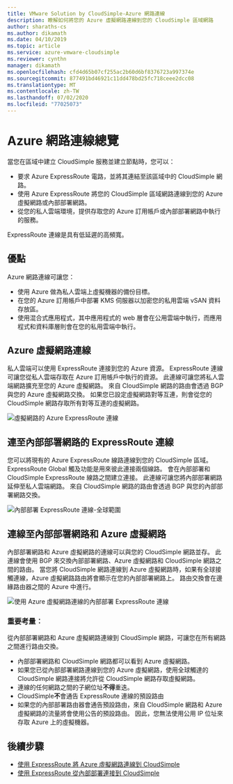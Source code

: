 ```yaml
---
title: VMware Solution by CloudSimple-Azure 網路連線
description: 瞭解如何將您的 Azure 虛擬網路連線到您的 CloudSimple 區域網路
author: sharaths-cs
ms.author: dikamath
ms.date: 04/10/2019
ms.topic: article
ms.service: azure-vmware-cloudsimple
ms.reviewer: cynthn
manager: dikamath
ms.openlocfilehash: cfd4d65b07cf255ac2b60d6bf8376723a997374e
ms.sourcegitcommit: 877491bd46921c11dd478bd25fc718ceee2dcc08
ms.translationtype: MT
ms.contentlocale: zh-TW
ms.lasthandoff: 07/02/2020
ms.locfileid: "77025073"
---
```

# <a name="azure-network-connections-overview"></a>Azure 網路連線總覽

當您在區域中建立 CloudSimple 服務並建立節點時，您可以：

* 要求 Azure ExpressRoute 電路，並將其連結至該區域中的 CloudSimple 網路。
* 使用 Azure ExpressRoute 將您的 CloudSimple 區域網路連線到您的 Azure 虛擬網路或內部部署網路。
* 從您的私人雲端環境，提供存取您的 Azure 訂用帳戶或內部部署網路中執行的服務。

ExpressRoute 連線是具有低延遲的高頻寬。

## <a name="benefits"></a>優點

Azure 網路連線可讓您：

* 使用 Azure 做為私人雲端上虛擬機器的備份目標。
* 在您的 Azure 訂用帳戶中部署 KMS 伺服器以加密您的私用雲端 vSAN 資料存放區。
* 使用混合式應用程式，其中應用程式的 web 層會在公用雲端中執行，而應用程式和資料庫層則會在您的私用雲端中執行。

## <a name="azure-virtual-network-connection"></a>Azure 虛擬網路連線

私人雲端可以使用 ExpressRoute 連接到您的 Azure 資源。  ExpressRoute 連線可讓您從私人雲端存取在 Azure 訂用帳戶中執行的資源。  此連線可讓您將私人雲端網路擴充至您的 Azure 虛擬網路。  來自 CloudSimple 網路的路由會透過 BGP 與您的 Azure 虛擬網路交換。  如果您已設定虛擬網路對等互連，則會從您的 CloudSimple 網路存取所有對等互連的虛擬網路。

![虛擬網路的 Azure ExpressRoute 連線](media/cloudsimple-azure-network-connection.png)

## <a name="expressroute-connection-to-on-premises-network"></a>連至內部部署網路的 ExpressRoute 連線

您可以將現有的 Azure ExpressRoute 線路連線到您的 CloudSimple 區域。 ExpressRoute Global 觸及功能是用來彼此連接兩個線路。  會在內部部署和 CloudSimple ExpressRoute 線路之間建立連接。  此連線可讓您將內部部署網路延伸至私人雲端網路。 來自 CloudSimple 網路的路由會透過 BGP 與您的內部部署網路交換。

![內部部署 ExpressRoute 連線-全球範圍](media/cloudsimple-global-reach-connection.png)

## <a name="connection-to-on-premises-network-and-azure-virtual-network"></a>連線至內部部署網路和 Azure 虛擬網路

內部部署網路和 Azure 虛擬網路的連線可以與您的 CloudSimple 網路並存。  此連線會使用 BGP 來交換內部部署網路、Azure 虛擬網路和 CloudSimple 網路之間的路由。  當您將 CloudSimple 網路連線到 Azure 虛擬網路時，如果有全球接觸連線，Azure 虛擬網路路由將會顯示在您的內部部署網路上。  路由交換會在邊緣路由器之間的 Azure 中進行。

![使用 Azure 虛擬網路連線的內部部署 ExpressRoute 連線](media/cloudsimple-global-reach-and-vnet-connection.png)

### <a name="important-considerations"></a>重要考量︰

從內部部署網路和 Azure 虛擬網路連線到 CloudSimple 網路，可讓您在所有網路之間進行路由交換。

* 內部部署網路和 CloudSimple 網路都可以看到 Azure 虛擬網路。
* 如果您已從內部部署網路連線到您的 Azure 虛擬網路，使用全球觸達的 CloudSimple 網路連接將允許從 CloudSimple 網路存取虛擬網路。
* 連線的任何網路之間的子網位址**不得**重迭。
* CloudSimple**不**會通告 ExpressRoute 連線的預設路由
* 如果您的內部部署路由器會通告預設路由，來自 CloudSimple 網路和 Azure 虛擬網路的流量將會使用公告的預設路由。  因此，您無法使用公用 IP 位址來存取 Azure 上的虛擬機器。

## <a name="next-steps"></a>後續步驟

* [使用 ExpressRoute 將 Azure 虛擬網路連線到 CloudSimple](virtual-network-connection.md)
* [使用 ExpressRoute 從內部部署連接到 CloudSimple](on-premises-connection.md)

